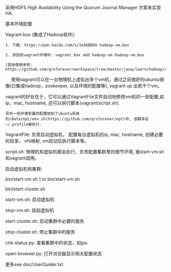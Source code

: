 采用HDFS High Availability Using the Quorum Journal Manager 方案来实现HA.

基本环境配置

Vagrant box (集成了Hadoop软件):

    1. 下载: https://pan.baidu.com/s/1eS6BDbO hadoop-vm.box

    2. 添加到vagrant环境中: vagrant box add hadoop-vm hadoop-vm.box

    (其他使用参考: https://github.com/qrsforever/workspace/tree/master/java/learn/hadoop/vagrant)

　
    使用vagrant可以在一台物理机上虚拟出多个vm机，通过之前做好的ubuntu镜像(已集成hadoop，zookeeper, 以及环境的配置等), vagrant up 出若干个vm。

vagrant的好处在于，它可以通过VagrantFile文件自动地修改vm机的一些配置,如 ip，mac, hostname, 还可以执行脚本(vagrant/script.sh).

    另外一些环境变量的配置放到了ubuntu系统的/data/opt/env.sh(https://github.com/qrsforever/opt)中, 该脚本在~/.profile被执行.

VagrantFile: 负责启动虚拟机， 配置每台虚拟机的ip, mac, hostname, 创建必要的目录， nfs映射, vm启动后执行脚本等。

script.sh: 物理机和虚拟机都会执行，负责配置集群里的细节环境, 被start-vm.sh和vagrant调用。
    
启动虚拟机和集群:

  bin/start-vm.sh 1 or bin/start-vm.sh

  bin/start-cluster.sh


start-vm.sh: 启动虚拟机

stop-vm.sh: 挂起虚拟机

start-cluster.sh: 启动集群中必要的服务

stop-cluster.sh: 停止集群中的服务

chk-status.py: 查看集群中的状态，如jps.

open-browser.py: 打开浏览器显示相关配置状态

更多see doc/UserGuider.txt
